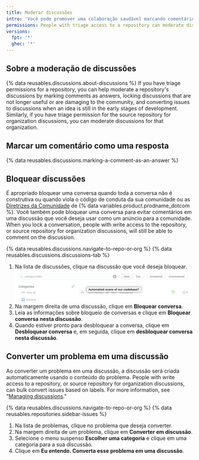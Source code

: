 ```yaml
---
title: Moderar discussões
intro: 'Você pode promover uma colaboração saudável marcando comentários como respostas, bloqueando ou desbloqueando discussões, convertendo problemas para discussões, bem como e editar ou excluir comentários, discussões e categorias que não estão alinhadas com o código de conduta da sua comunidade.'
permissions: People with triage access to a repository can moderate discussions in the repository. People with triage access to the source repository for organization discussions can moderate discussions in the organization.
versions:
  fpt: '*'
  ghec: '*'
---
```



## Sobre a moderação de discussões

{% data reusables.discussions.about-discussions %} If you have triage permissions for a repository, you can help moderate a repository's discussions by marking comments as answers, locking discussions that are not longer useful or are damaging to the community, and converting issues to discussions when an idea is still in the early stages of development. Similarly, if you have triage permission for the source repository for organization discussions, you can moderate discussions for that organization.

## Marcar um comentário como uma resposta

{% data reusables.discussions.marking-a-comment-as-an-answer %}

## Bloquear discussões

É apropriado bloquear uma conversa quando toda a conversa não é construtiva ou quando viola o código de conduta da sua comunidade ou as [Diretrizes da Comunidade](/free-pro-team@latest/github/site-policy/github-community-guidelines) de {% data variables.product.prodname_dotcom %}. Você também pode bloquear uma conversa para evitar comentários em uma discussão que você deseja usar como um anúncio para a comunidade. When you lock a conversation, people with write access to the repository, or source repository for organization discussions, will still be able to comment on the discussion.

{% data reusables.discussions.navigate-to-repo-or-org %}
{% data reusables.discussions.discussions-tab %}
1. Na lista de discussões, clique na discussão que você deseja bloquear. ![Bloquear discussão](/assets/images/help/discussions/unanswered-discussion.png)
1. Na margem direita de uma discussão, clique em **Bloquear conversa**.
1. Leia as informações sobre bloqueio de conversas e clique em **Bloquear conversa nesta discussão**.
1. Quando estiver pronto para desbloquear a conversa, clique em **Desbloquear conversa** e, em seguida, clique em **desbloquear conversa nesta discussão**.

## Converter um problema em uma discussão

Ao converter um problema em uma discussão, a discussão será criada automaticamente usando o conteúdo do problema. People with write access to a repository, or source repository for organization discussions, can bulk convert issues based on labels. For more information, see "[Managing discussions](/discussions/managing-discussions-for-your-community/managing-discussions)."

{% data reusables.discussions.navigate-to-repo-or-org %}
{% data reusables.repositories.sidebar-issues %}
1. Na lista de problemas, clique no problema que deseja converter.
1. Na margem direita de um problema, clique em **Converter em discussão**.
1. Selecione o menu suspenso **Escolher uma categoria** e clique em uma categoria para a sua discussão.
1. Clique em **Eu entendo. Converta esse problema em uma discussão**.
